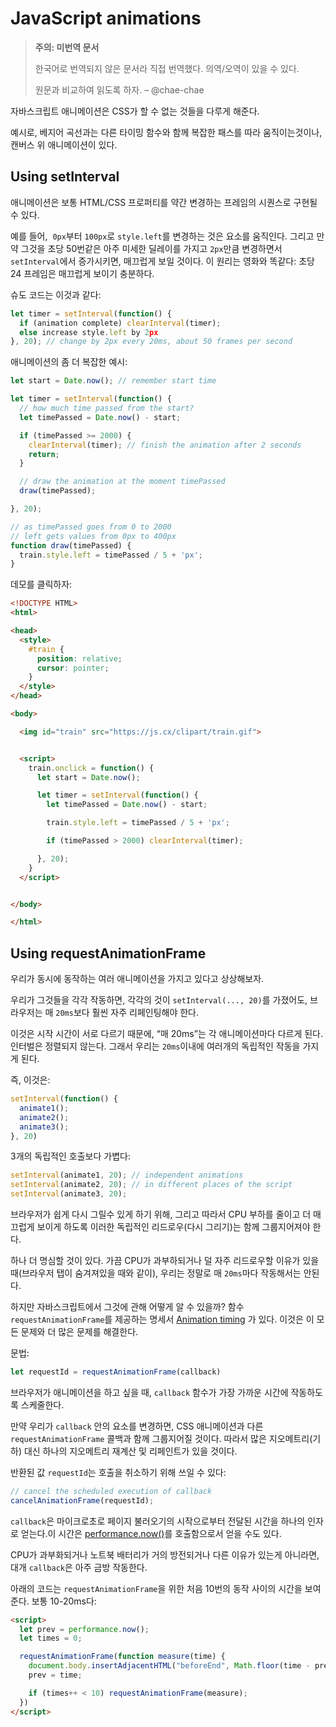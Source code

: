 # JavaScript animations

>**주의: 미번역 문서**
>
>한국어로 번역되지 않은 문서라 직접 번역했다. 의역/오역이 있을 수 있다.
>
>원문과 비교하여 읽도록 하자. 
>– @chae-chae

자바스크립트 애니메이션은 CSS가 할 수 없는 것들을 다루게 해준다.

예시로, 베지어 곡선과는 다른 타이밍 함수와 함께 복잡한 패스를 따라 움직이는것이나, 캔버스 위 애니메이션이 있다.

## Using setInterval

애니메이션은 보통 HTML/CSS 프로퍼티를 약간 변경하는 프레임의 시퀀스로 구현될 수 있다. 

예를 들어,  `0px`부터 `100px`로 `style.left`를 변경하는 것은 요소를 움직인다. 그리고 만약 그것을 초당 50번같은 아주 미세한 딜레이를 가지고 `2px`만큼 변경하면서 `setInterval`에서 증가시키면, 매끄럽게 보일 것이다. 이 원리는 영화와 똑같다: 초당 24 프레임은 매끄럽게 보이기 충분하다.

슈도 코드는 이것과 같다:

```js
let timer = setInterval(function() {
  if (animation complete) clearInterval(timer);
  else increase style.left by 2px
}, 20); // change by 2px every 20ms, about 50 frames per second
```

 애니메이션의 좀 더 복잡한 예시:
```js
let start = Date.now(); // remember start time

let timer = setInterval(function() {
  // how much time passed from the start?
  let timePassed = Date.now() - start;

  if (timePassed >= 2000) {
    clearInterval(timer); // finish the animation after 2 seconds
    return;
  }

  // draw the animation at the moment timePassed
  draw(timePassed);

}, 20);

// as timePassed goes from 0 to 2000
// left gets values from 0px to 400px
function draw(timePassed) {
  train.style.left = timePassed / 5 + 'px';
}
```

데모를 클릭하자:

```html
<!DOCTYPE HTML>
<html>

<head>
  <style>
    #train {
      position: relative;
      cursor: pointer;
    }
  </style>
</head>

<body>

  <img id="train" src="https://js.cx/clipart/train.gif">


  <script>
    train.onclick = function() {
      let start = Date.now();

      let timer = setInterval(function() {
        let timePassed = Date.now() - start;

        train.style.left = timePassed / 5 + 'px';

        if (timePassed > 2000) clearInterval(timer);

      }, 20);
    }
  </script>


</body>

</html>
```

## Using requestAnimationFrame

우리가 동시에 동작하는 여러 애니메이션을 가지고 있다고 상상해보자.

우리가 그것들을 각각 작동하면, 각각의 것이 `setInterval(..., 20)`를 가졌어도, 브라우저는 매 `20ms`보다 훨씬 자주 리페인팅해야 한다.

이것은 시작 시간이 서로 다르기 때문에, “매 20ms”는 각 애니메이션마다 다르게 된다. 인터벌은 정렬되지 않는다. 그래서 우리는 `20ms`이내에 여러개의 독립적인 작동을 가지게 된다.

즉, 이것은:

```js
setInterval(function() {
  animate1();
  animate2();
  animate3();
}, 20)
```

3개의 독립적인 호출보다 가볍다:

```js
setInterval(animate1, 20); // independent animations
setInterval(animate2, 20); // in different places of the script
setInterval(animate3, 20);
```

브라우저가 쉽게 다시 그릴수 있게 하기 위해, 그리고 따라서 CPU 부하를 줄이고 더 매끄럽게 보이게 하도록 이러한 독립적인 리드로우(다시 그리기)는 함께 그룹지어져야 한다.

하나 더 명심할 것이 있다. 가끔 CPU가 과부하되거나 덜 자주 리드로우할 이유가 있을때(브라우저 탭이 숨겨져있을 때와 같이), 우리는 정말로 매 `20ms`마다 작동해서는 안된다.

하지만 자바스크립트에서 그것에 관해 어떻게 알 수 있을까? 함수 `requestAnimationFrame`를 제공하는 명세서 [Animation timing](http://www.w3.org/TR/animation-timing/) 가 있다. 이것은 이 모든 문제와 더 많은 문제를 해결한다.

문법:

```js
let requestId = requestAnimationFrame(callback)
```

브라우저가 애니메이션을 하고 싶을 때, `callback` 함수가 가장 가까운 시간에 작동하도록 스케줄한다.

만약 우리가 `callback` 안의 요소를 변경하면, CSS 애니메이션과 다른 `requestAnimationFrame` 콜백과 함께 그룹지어질 것이다. 따라서 많은 지오메트리(기하) 대신 하나의 지오메트리 재계산 및 리페인트가 있을 것이다.

반환된 값 `requestId`는 호출을 취소하기 위해 쓰일 수 있다:

```js
// cancel the scheduled execution of callback
cancelAnimationFrame(requestId);
```

`callback`은 마이크로초로 페이지 불러오기의 시작으로부터 전달된 시간을 하나의 인자로 얻는다.이 시간은 [performance.now()](https://developer.mozilla.org/ko/docs/Web/API/Performance/now)를 호출함으로서 얻을 수도 있다.

CPU가 과부화되거나 노트북 배터리가 거의 방전되거나 다른 이유가 있는게 아니라면, 대개 `callback`은 아주 금방 작동한다.

아래의 코드는 `requestAnimationFrame`을 위한 처음 10번의 동작 사이의 시간을 보여준다. 보통 10-20ms다:

```html
<script>
  let prev = performance.now();
  let times = 0;

  requestAnimationFrame(function measure(time) {
    document.body.insertAdjacentHTML("beforeEnd", Math.floor(time - prev) + " ");
    prev = time;

    if (times++ < 10) requestAnimationFrame(measure);
  })
</script>
```